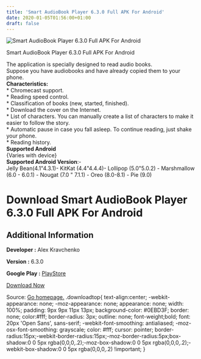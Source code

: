 ```yaml
---
title: 'Smart AudioBook Player 6.3.0 Full APK For Android'
date: 2020-01-05T01:56:00+01:00
draft: false
---
```


![Smart AudioBook Player 6.3.0 Full APK For Android](https://i0.wp.com/apkhome.net/wp-content/uploads/2020/01/Smart-AudioBook-Player-6.3.0-Full.png "Smart AudioBook Player 6.3.0 Full APK For Android")

  

Smart AudioBook Player 6.3.0 Full APK For Android

The application is specially designed to read audio books.  
Suppose you have audiobooks and have already copied them to your phone.  
**Characteristics:**  
\* Chromecast support.  
\* Reading speed control.  
\* Classification of books (new, started, finished).  
\* Download the cover on the Internet.  
\* List of characters. You can manually create a list of characters to make it easier to follow the story.  
\* Automatic pause in case you fall asleep. To continue reading, just shake your phone.  
\* Reading history.  
**Supported Android**  
{Varies with device}  
**Supported Android Version**:-  
Jelly Bean(4.1"4.3.1)- KitKat (4.4"4.4.4)- Lollipop (5.0"5.0.2) - Marshmallow (6.0 - 6.0.1) - Nougat (7.0 " 7.1.1) - Oreo (8.0-8.1) - Pie (9.0)

Download Smart AudioBook Player 6.3.0 Full APK For Android
==========================================================

Additional Information
----------------------

**Developer :** Alex Kravchenko

**Version :** 6.3.0

**Google Play :** [PlayStore](https://play.google.com/store/apps/details?id=ak.alizandro.smartaudiobookplayer)

  

[Download Now](https://store4app.co/post/smart-audiobook-player-6-3-0-full-apk-for-android_1578161330)

  
Source: [Go homepage.](https://store4app.co/post/smart-audiobook-player-6-3-0-full-apk-for-android_1578161330) .downloadtop{ text-align:center; -webkit-appearance: none; -moz-appearance: none; appearance: none; width: 100%; padding: 9px 9px 11px 13px; background-color: #0EBD3F; border: none; color:#fff; border-radius: 3px; outline: none; font-weight;bold; font: 20px 'Open Sans', sans-serif; -webkit-font-smoothing: antialiased; -moz-osx-font-smoothing: grayscale; color: #fff; cursor: pointer; border-radius:15px;-webkit-border-radius:15px;-moz-border-radius:5px;box-shadow:0 0 5px rgba(0,0,0,.2);-moz-box-shadow:0 0 5px rgba(0,0,0,.2);-webkit-box-shadow:0 0 5px rgba(0,0,0,.2) !important; }